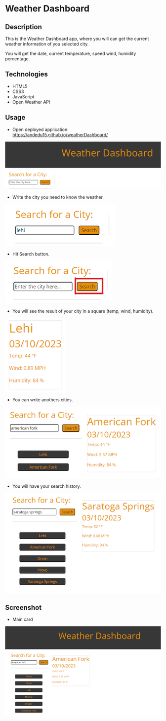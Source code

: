 # Weather Dashboard

## Description

This is the Weather Dashboard app, where you will can get the current weather information of you selected city.

You will get the date, current temperature, speed wind, humidity percentage.


## Technologies

- HTML5
- CSS3
- JavaScript
- Open Weather API


## Usage

- Open deployed application: https://andedu15.github.io/weatherDashboard/

![Alt text](assets/img/image1.png)

- Write the city you need to know the weather.

![Alt text](assets/img/image2.png)

- Hit Search button.

![Alt text](assets/img/image3.png)

- You will see the result of your city in a square (temp, wind, humidity).

![Alt text](assets/img/image4.png)

- You can write anothers cities.

![Alt text](assets/img/image5.png)

- You will have your search history.

![Alt text](assets/img/image6.png)

## Screenshot

- Main card

![Alt text](assets/img/image7.png)



